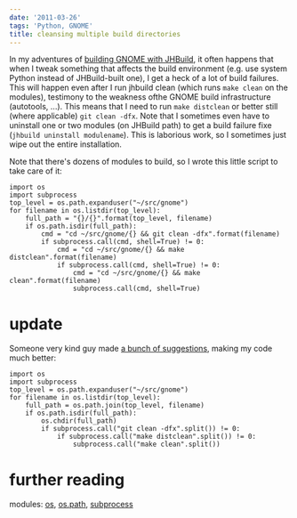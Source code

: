 ```yaml
---
date: '2011-03-26'
tags: 'Python, GNOME'
title: cleansing multiple build directories
---
```


In my adventures of [building GNOME with JHBuild], it often happens that
when I tweak something that affects the build environment (e.g. use
system Python instead of JHBuild-built one), I get a heck of a lot of
build failures. This will happen even after I run jhbuild clean (which
runs `make clean` on the modules), testimony to the weakness ofthe GNOME
build infrastructure (autotools, \...). This means that I need to run
`make distclean` or better still (where applicable) `git clean -dfx`.
Note that I sometimes even have to uninstall one or two modules (on
JHBuild path) to get a build failure fixe
(`jhbuild uninstall modulename`). This is laborious work, so I sometimes
just wipe out the entire installation.

Note that there\'s dozens of modules to build, so I wrote this little
script to take care of it:

``` {.sourceCode .python}
import os
import subprocess
top_level = os.path.expanduser("~/src/gnome")
for filename in os.listdir(top_level):
    full_path = "{}/{}".format(top_level, filename)
    if os.path.isdir(full_path):
        cmd = "cd ~/src/gnome/{} && git clean -dfx".format(filename)
        if subprocess.call(cmd, shell=True) != 0:
            cmd = "cd ~/src/gnome/{} && make distclean".format(filename)
            if subprocess.call(cmd, shell=True) != 0:
                cmd = "cd ~/src/gnome/{} && make clean".format(filename)
                subprocess.call(cmd, shell=True)
```

update
======

Someone very kind guy made [a bunch of suggestions], making my code much
better:

``` {.sourceCode .python}
import os
import subprocess
top_level = os.path.expanduser("~/src/gnome")
for filename in os.listdir(top_level):
    full_path = os.path.join(top_level, filename)
    if os.path.isdir(full_path):
        os.chdir(full_path)
        if subprocess.call("git clean -dfx".split()) != 0:
            if subprocess.call("make distclean".split()) != 0:
                subprocess.call("make clean".split())
```

further reading
===============

modules: [os], [os.path], [subprocess]

  [building GNOME with JHBuild]: http://tshepang.net/my-jhbuild-setup
  [a bunch of suggestions]: http://codereview.stackexchange.com/questions/1476/cleansing-multiple-build-directories/1477#1477
  [os]: http://docs.python.org//library/os
  [os.path]: http://docs.python.org//library/os.path
  [subprocess]: http://docs.python.org//library/subprocess

